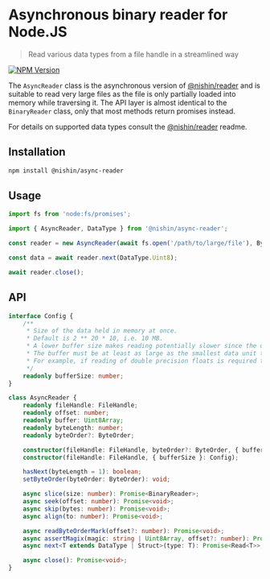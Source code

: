 # Asynchronous binary reader for Node.JS

> Read various data types from a file handle in a streamlined way

[![NPM Version][npm-image]][npm-url]

The `AsyncReader` class is the asynchronous version of [@nishin/reader](../reader) and is suitable to read very large files as the file is only partially loaded into memory while traversing it. The API layer is almost identical to the `BinaryReader` class, only that most methods return promises instead.

For details on supported data types consult the [@nishin/reader](../reader) readme.

## Installation

```sh
npm install @nishin/async-reader
```

## Usage

```js
import fs from 'node:fs/promises';

import { AsyncReader, DataType } from '@nishin/async-reader';

const reader = new AsyncReader(await fs.open('/path/to/large/file'), ByteOrder.BigEndian, { bufferSize: 8192 });

const data = await reader.next(DataType.Uint8);

await reader.close();
```

## API

```ts
interface Config {
	/**
	 * Size of the data held in memory at once.
	 * Default is 2 ** 20 * 10, i.e. 10 MB.
	 * A lower buffer size makes reading potentially slower since the data has to be updated more often.
	 * The buffer must be at least as large as the smallest data unit to read:
	 * For example, if reading of double precision floats is required the buffer size cannot be less than 8 bytes.
	 */ 
	readonly bufferSize: number; 
}

class AsyncReader {
	readonly fileHandle: FileHandle;
	readonly offset: number;
	readonly buffer: Uint8Array;
	readonly byteLength: number;
	readonly byteOrder?: ByteOrder;

	constructor(fileHandle: FileHandle, byteOrder?: ByteOrder, { bufferSize }?: Config);
	constructor(fileHandle: FileHandle, { bufferSize }: Config);

	hasNext(byteLength = 1): boolean;
	setByteOrder(byteOrder: ByteOrder): void;

	async slice(size: number): Promise<BinaryReader>;
	async seek(offset: number): Promise<void>;
	async skip(bytes: number): Promise<void>;
	async align(to: number): Promise<void>;

	async readByteOrderMark(offset?: number): Promise<void>;
	async assertMagix(magic: string | Uint8Array, offset?: number): Promise<void>;
	async next<T extends DataType | Struct>(type: T): Promise<Read<T>>;

	async close(): Promise<void>;
}
```

[npm-image]: https://img.shields.io/npm/v/@nishin/async-reader.svg
[npm-url]: https://npmjs.org/package/@nishin/async-reader
